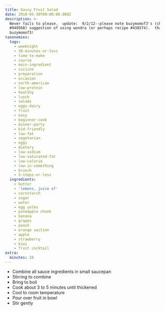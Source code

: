 ```yaml
---
title: Saucy Fruit Salad
date: 2010-05-30T00:00:00.000Z
description: >-
  Never fails to please.  update:  9/2/12--please note buzymomof3's (chef
  #949568) suggestion of using wondra (or perhaps recipe #438574).  thanks,
  buzymomof3!
taxonomies:
  tags:
    - weeknight
    - 30-minutes-or-less
    - time-to-make
    - course
    - main-ingredient
    - cuisine
    - preparation
    - occasion
    - north-american
    - low-protein
    - healthy
    - lunch
    - salads
    - eggs-dairy
    - fruit
    - easy
    - beginner-cook
    - dinner-party
    - kid-friendly
    - low-fat
    - vegetarian
    - eggs
    - dietary
    - low-sodium
    - low-saturated-fat
    - low-calorie
    - low-in-something
    - brunch
    - 3-steps-or-less
  ingredients:
    - butter
    - 'lemons, juice of'
    - cornstarch
    - sugar
    - water
    - egg yolks
    - pineapple chunk
    - banana
    - grapes
    - peach
    - orange section
    - apple
    - strawberry
    - kiwi
    - fruit cocktail
extra:
  minutes: 20
---
```

 - Combine all sauce ingredients in small saucepan
 - Stirring to combine
 - Bring to boil
 - Cook about 3 to 5 minutes until thickened
 - Cool to room temperature
 - Pour over fruit in bowl
 - Stir gently
